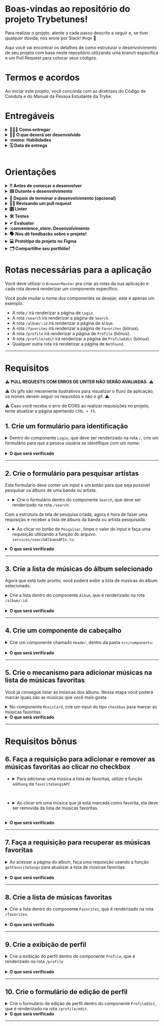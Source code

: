 # Boas-vindas ao repositório do projeto Trybetunes!

Para realizar o projeto, atente a cada passo descrito a seguir e, se tiver qualquer dúvida, nos envie por Slack! #vqv 🚀

Aqui você vai encontrar os detalhes de como estruturar o desenvolvimento de seu projeto com base neste repositório utilizando uma branch específica e um Pull Request para colocar seus códigos.

# Termos e acordos

Ao iniciar este projeto, você concorda com as diretrizes do Código de Conduta e do Manual da Pessoa Estudante da Trybe.

# Entregáveis

<details>
  <summary><strong>🤷🏽‍♀️ Como entregar</strong></summary><br />

  Para entregar seu projeto, você deverá criar um *Pull Request* neste repositório.

  Lembre-se de que você pode consultar nosso conteúdo sobre [Git & GitHub](https://app.betrybe.com/course/4d67f5b4-34a6-489f-a205-b6c7dc50fc16/) e nosso [Blog - Git & GitHub](https://blog.betrybe.com/tecnologia/git-e-github/) sempre que precisar!
</details>

<details>
  <summary><strong>👨‍💻 O que deverá ser desenvolvido</strong></summary><br />

  Neste projeto, você vai criar o TrybeTunes, uma aplicação capaz de reproduzir músicas dos mais variados artistas e bandas, criar uma lista de músicas favoritas e editar o perfil da pessoa usuária logada. Essa aplicação será capaz de:

  - Fazer login.
  - Pesquisar por uma banda ou um artista.
  - Listar os álbuns disponíveis dessa banda ou desse artista.
  - Visualizar as músicas de um álbum selecionado.
  - Reproduzir uma prévia das músicas do álbum.
  - Favoritar e desfavoritar músicas.
  - Ver a lista de músicas favoritadas.
  - Ver o perfil da pessoa logada.
  - Editar o perfil da pessoa logada.

</details>

<details>
  <summary><strong>:memo: Habilidades</strong></summary><br />

Neste projeto, verificamos se você é capaz de:

- Fazer requisições e consumir dados vindos de uma `API`.

- Utilizar o hook `useEffect`.

- Utilizar o hook `useState`.

- Utilizar o componente `BrowserRouter` corretamente.

- Criar rotas, mapeando o caminho da URL com o componente correspondente via `Route`.

- Utilizar o `Routes` do `React Router Dom`.

- Criar links de navegação na aplicação com o componente `Link`.

</details>

<details>
  <summary><strong>🗓 Data de entrega</strong></summary><br />
  
  * Este projeto é individual;
  * Serão `4` dias de projeto;
  * Data para entrega final do projeto: `27/06/2023 14:00`.

</details><br />

# Orientações

<details>
  <summary><strong>‼️ Antes de começar a desenvolver</strong></summary><br />

  1. Clone o repositório

  - Use o comando: `git clone git@github.com:tryber/sd-0x-project-trybetunes.git`.
  - Entre na pasta do repositório que você acabou de clonar:
    - `cd sd-0x-project-trybetunes`

  2. Instale as dependências

  - `npm install`.
  
  3. Crie uma branch a partir da branch `master`

  - Verifique se você está na branch `master`.
    - Exemplo: `git branch`
  - Se não estiver, mude para a branch `master`.
    - Exemplo: `git checkout master`
  - Agora crie uma branch à qual você vai submeter os `commits` do seu projeto
    - Você deve criar uma branch no seguinte formato: `nome-de-usuario-nome-do-projeto`
    - Exemplo: `git checkout -b joaozinho-sd-0x-project-trybetunes`

  4. Adicione as mudanças ao _stage_ do Git e faça um `commit`

  - Verifique se as mudanças ainda não estão no _stage_.
    - Exemplo: `git status` (deve aparecer listada a pasta _joaozinho_ em vermelho)
  - Adicione o novo arquivo ao _stage_ do Git.
    - Exemplo:
      - `git add .` (adicionando todas as mudanças - _que estavam em vermelho_ - ao stage do Git)
      - `git status` (deve aparecer listado o arquivo _joaozinho/README.md_ em verde)
  - Faça o `commit` inicial.
    - Exemplo:
      - `git commit -m 'iniciando o projeto x'` (fazendo o primeiro commit)
      - `git status` (deve aparecer uma mensagem do tipo _nothing to commit_ )

  5. Adicione sua branch com o novo `commit` ao repositório remoto

  - Usando o exemplo anterior: `git push -u origin joaozinho-sd-0x-project-trybetunes`

  6. Crie um `Pull Request` _(PR)_

  - Vá até a página de _Pull Requests_ do [repositório no GitHub](https://github.com/tryber/sd-0x-project-trybetunes/pulls)
  - Clique no botão verde _"New pull request"_
  - Clique na caixa de seleção _"Compare"_ e escolha a sua branch **com atenção**
  - Coloque um título para a sua _Pull Request_
    - Exemplo: _"Cria tela de busca"_
  - Clique no botão verde _"Create pull request"_.
  - Adicione uma descrição para o _Pull Request_ e clique no botão verde _"Create pull request"_.
  - **Não se preocupe em preencher mais nada por enquanto!**
  - Volte até a [página de _Pull Requests_ do repositório](https://github.com/tryber/sd-0x-project-trybetunes/pulls) e confira que o seu _Pull Request_ está criado

</details>

<details>
  <summary><strong>⌨️ Durante o desenvolvimento</strong></summary><br />

  - Faça regularmente `commits` das alterações que você fizer no código.

  - Lembre-se de sempre atualizar o repositório remoto após um (ou alguns) `commits`. 

  - Os comandos que você utilizará com mais frequência são:
    1. `git status` _(para verificar o que está em vermelho - fora do stage - e o que está em verde - no stage)_
    2. `git add` _(para adicionar arquivos ao stage do Git)_
    3. `git commit` _(para criar um commit com os arquivos que estão no stage do Git)_
    4. `git push -u origin nome-da-branch` _(para enviar o commit para o repositório remoto na primeira vez que fizer o `push` de uma nova branch)_
    5. `git push` _(para enviar o commit para o repositório remoto após o passo anterior)_

</details>

<details>
  <summary><strong>🤝 Depois de terminar o desenvolvimento (opcional)</strong></summary><br />

  Para sinalizar que seu projeto está pronto para o _"Code Review"_, faça o seguinte:

  - Vá até a página **DE SEU** _Pull Request_, adicione a label de _"code-review"_ e marque seus colegas:

    - No menu à direita, clique no _link_ **"Labels"** e escolha a _label_ **code-review**.

    - No menu à direita, clique no _link_ **"Assignees"** e escolha **seu usuário**.

    - No menu à direita, clique no _link_ **"Reviewers"** e digite `students`, selecione o time `tryber/students-sd-032-b`.

  Caso tenha alguma dúvida, [assista a este vídeo explicativo](https://vimeo.com/362189205).

</details>

<details>
  <summary><strong>🕵🏿 Revisando um pull request</strong></summary><br />

  Use o conteúdo sobre [Code Review](https://course.betrybe.com/real-life-engineer/code-review/) para revisar os _Pull Requests_.

</details>

<details>
  <summary><strong>🎛 Linter</strong></summary><br />

  Para garantir a qualidade do código, utilize neste projeto os linters `ESLint` e `StyleLint`.
  Assim, o código estará alinhado com as boas práticas de desenvolvimento, além de ser mais legível
  e de fácil manutenção. Para rodá-lo localmente no projeto, execute os comandos a seguir.

  ```bash
    npm run lint
    npm run lint:styles
  ```

  ⚠️ **PULL REQUESTS COM ERROS DE LINTER NÃO SERÃO AVALIADAS.
  ATENTE PARA RESOLVÊ-LAS ANTES DE FINALIZAR O DESENVOLVIMENTO!** ⚠️

  Em caso de dúvidas, confira o material do course sobre [ESLint e Stylelint](https://app.betrybe.com/course/real-life-engineer/eslint).
</details>

<details>
  <summary><strong>🛠 Testes</strong></summary><br />

  Neste projeto, utilizamos a [React Testing Library (RTL)](https://testing-library.com/docs/react-testing-library/intro) para a execução dos testes.

  Na descrição dos requisitos a seguir, será pedida a adição de atributos `data-testid` aos elementos _HTML_. Observe este exemplo para entender melhor essa configuração: se o requisito pedir _"crie um botão e adicione o id de teste (ou `data-testid`) com o valor `my-action`, você poderá escrever_:

  ```html
  <button data-testid="my-action"></button>
  ```

  ou

  ```html
  <a data-testid="my-action"></a>
  ```

  Ou seja, o atributo `data-testid="my-action"` servirá para o React Testing Library (RTL) identificar o elemento e, desse modo, conseguir realizar testes focados no comportamento da aplicação.

  **ATENÇÃO!** Muito cuidado com os nomes especificados nos requisitos! O conteúdo deve ser exatamente igual ao texto descrito no requisito.

  Para verificar a solução proposta, você pode executar todos os testes localmente. Para isso, basta executar:

  ```bash
  npm test
  ```

  ### Dica: desativando testes

  Especialmente no início, quando a maioria dos testes está falhando, a saída após executar os testes é extensa. Você pode desabilitar temporariamente um teste utilizando a função `skip` junto à função `it`. Como o nome indica, essa função "pula" um teste:

  ```js
  it.skip('Será validado se existe uma página para rotas não mapeadas', () => {
    renderPath('/not-found');

    expect(screen.getByText('Página não encontrada')).toBeInTheDocument();
  });
  ```
  ![image](skip-image.png)

  Uma estratégia é pular todos os testes no início e implementar um teste de cada vez, removendo dele a função `skip`.

  Você também pode rodar apenas um arquivo de teste. Por exemplo:

  ```bash
  npm test 01.LoginPage.test.js
  ```

  ou

  ```bash
  npm test 01.LoginPage
  ```

  Outro modo de driblar esse problema é a utilização da função `.only` após o `it`. Com isso, será possível que apenas um requisito rode localmente e seja avaliado.

  ```js
  it.only('Será validado se existe uma página para rotas não mapeadas', () => {
    renderPath('/not-found');

    expect(screen.getByText('Página não encontrada')).toBeInTheDocument();
  });
  ```
  ![image](only-image.png)

  ⚠️ **O avaliador automático não necessariamente avalia seu projeto na ordem em que os requisitos aparecem no readme. Isso acontece para deixar o processo de avaliação mais rápido. Então, não se assuste se isso acontecer, ok?**
</details>

<details>
  <summary><strong>✔ Evaluator</strong></summary><br />

  O Evaluator do GitHub é uma ferramenta de código aberto que permite executar testes automatizados em projetos hospedados no GitHub. Aprenda a seguir como usar o Evaluator do GitHub para visualizar a execução dos testes.

  1. Acessar o painel do Evaluator

* Ao subir um novo _commit_ para o _Pull Request_ do projeto, o avaliador irá começar a rodar as _actions_ dele para avaliar o nosso código:

![Resumo do Evaluator](./images/resumo.png)

* Clique em `Details` para acessar o painel:

![Painel do Evaluator](./images/painel.png)

  2. Visualizar os testes

* No painel do _Evaluator_, procure pela seção `Vitest2 Evaluator`. Nela, estão descritos os testes do repositório, como a imagem a seguir:

![Seção do Vitest2](./images/vitest2-evaluator.png)

* Caso algum teste falhe, o erro também será apontado na mesma seção:

![Erro apontado](./images/erro.png)

  3. _Re-run jobs_: Rodando os testes novamente

* Para executar o _Evaluator_ novamente, clique no botão `Re-run jobs` no canto superior direito do painel. Note que é possível rodar todos os testes novamente ou apenas os que falharam:

![Re-run jobs](./images/re-run.png)

> **Atenção ⚠️:** Rodar os testes novamente **não significa** que eles serão aprovados pelo _Evaluator_.

* Após selecionar uma opção, o _Evaluator_ iniciará uma nova execução e apresentará uma nova tela, carregando todos os testes novamente.

</details>

<details>
  <summary><strong>:convenience_store: Desenvolvimento </strong></summary><br />

  Nos últimos projetos, por mais que o app tenha sido desenvolvido utilizando múltiplos componentes, o que é uma boa prática, todas as funcionalidades eram acessadas ao mesmo tempo, no mesmo lugar, utilizando apenas uma URL (`localhost:5173`, normalmente). À medida que seus apps se tornarem maiores e mais complexos, isso será inviável. Desta vez, as funcionalidades do app serão agrupadas e organizadas em rotas.

  Uma rota define o que deve ser renderizado na página ao abri-la. Cada rota está associada a um caminho. O caminho é a parte da URL após o domínio (nome do site, de forma simplificada). Por exemplo, em `www.site.com/projetos/meu-jogo`, o caminho é `/projetos/meu-jogo`. Até agora, todos os apps React que você desenvolveu tinham somente uma rota, a raiz (`/`).

  Outra diferença importante neste projeto em relação aos anteriores é que você vai consumir e enviar dados para APIs para pesquisar a banda ou o artista, recuperar as músicas de cada álbum e salvar as músicas favoritas, além de editar as informações da pessoa logada. Desse modo, você terá de lidar com requisições assíncronas e promises. Também deverá fazer uso dos efeitos colaterais (`useEffect`) e de estados para controlar o que é renderizado por seus componentes dependendo do momento em que as requisições se encontram.

  ### Como desenvolver

  Este repositório já contém um template com um App React criado. Após clonar o projeto e instalar as dependências, você deverá completar esse template implementando os requisitos listados na seção [Requisitos](#requisitos).

  Também já existe no projeto um diretório `src/services` que contém os arquivos `favoriteSongsAPI.ts`, `searchAlbumsAPI.ts`, `userAPI.ts` e `musicsAPI.ts`. Esses arquivos serão responsáveis por lidar com as requisições simuladas utilizadas durante o desenvolvimento. Você também vai encontrar o arquivo `src/types.ts`, neste arquivo estão armazenados todos os tipos utilizados pelas funções presentes nos arquivos de serviço mencionados acima. Entenda mais a respeito deles a seguir.

  <details><summary><strong> <code>userAPI.ts</code></strong></summary>

  O arquivo `userAPI.ts` será utilizado para manipular as informações da pessoa logada; dentro dele estarão as funções para recuperar e atualizar as informações da pessoa usuária, além de criar um novo perfil. Todas essas funções simulam o funcionamento de uma API.

  - Para recuperar as informações da pessoa usuária, utilize a função `getUser`. Ela retornará um objeto do tipo `UserType` com as informações da pessoa logada caso exista.
  **Atenção**: caso não encontre nenhuma informação da pessoa usuária, a API retornará um objeto vazio.

  - Para criar um perfil, utilize a função `createUser`, que recebe como parâmetro o objeto que contém as informações da pessoa usuária. Esse objeto deverá conter a seguinte estrutura:

  ```javascript
  {
    name: '',
    email: '',
    image: '',
    description: '',
  }
  ```

  Para atualizar as informações da pessoa logada, utilize a função `updateUser`. Assim como a função anterior, ela recebe um objeto do tipo `UserType` com as informações que serão atualizadas, e esse objeto deve conter a mesma estrutura do anterior.
  </details>

  <details><summary><strong> <code>searchAlbumsAPI.ts</code></strong></summary>

  O arquivo `searchAlbumsAPI.ts` contém uma função que faz uma requisição a uma API e retorna os álbuns de uma banda ou um artista, ou seja, um _array_ do tipo `AlbumType`. Para essa função funcionar, ela recebe como parâmetro uma string, que deve ser o nome da banda ou do artista. O retorno dessa função, quando encontra as informações, é um array com cada álbum dentro de um objeto.
  **Atenção**: caso não encontre nenhuma informação da banda ou do artista, a API retornará um array vazio.
  </details>
  <details><summary><strong> <code>favoriteSongsAPI.ts</code></strong></summary>

  O arquivo `favoriteSongsAPI.ts` é responsável por manipular as informações das músicas favoritas. Nele, há as funções `getFavoriteSongs`, `addSong` e `removeSong`, que recuperam, adicionam e removem músicas dos favoritos, respectivamente. Assim como nos arquivos anteriores, todas as funções simulam o funcionamento de uma API.

  A função `getFavoriteSongs` retorna um array do tipo `SongType` com as músicas favoritadas ou um array vazio caso não haja nenhuma música.

  A função `addSong` recebe um objeto do tipo `SongType` que representa a música que você quer salvar como favorita e adiciona ao array já existente das músicas que já foram favoritadas.

  A função `removeSong` também recebe um objeto do tipo `SongType` que representa a música que você deseja remover da lista de músicas favoritas.

  **Atenção**: os objetos de música precisam ter a chave `trackId` para que elas sejam adicionadas e removidas corretamente.
  </details>
  <details><summary><strong> <code>musicsAPI.ts</code></strong></summary>

  O arquivo `musicsAPI.ts` contém a função `getMusics` que faz uma requisição a uma API e retorna as músicas de um álbum. Ela recebe como parâmetro uma string, que deve ser o id do álbum. O retorno dessa função, quando encontra as informações, é um array em que o **primeiro elemento** é um objeto do tipo `AlbumType` com informações do álbum e o **restante dos elementos** são as músicas do álbum (objetos do tipo `SongType`).
  **Atenção**: caso não encontre nenhuma informação, a API retornará um **array vazio**.
  </details>
</details>

<details>
  <summary><strong>🗣 Nos dê feedbacks sobre o projeto!</strong></summary><br />

Ao finalizar e submeter o projeto, não se esqueça de avaliar sua experiência preenchendo o formulário. 
**Leva menos de 3 minutos!**

[FORMULÁRIO DE AVALIAÇÃO DE PROJETO](https://be-trybe.typeform.com/to/ZTeR4IbH#cohort_hidden=CH32-B&template=betrybe/sd-0x-project-trybetunes-vite-ts)

</details>

<details>
  <summary><strong>💻 Protótipo do projeto no Figma</strong></summary><br />

  Além da qualidade do código e do atendimento aos requisitos, um bom layout é um dos aspectos responsáveis por melhorar a usabilidade de uma aplicação e turbinar seu portfólio!

  Você pode estar se perguntando: *"Como deixo meu projeto com um layout mais atrativo?"* 🤔

  Para isso, disponibilizamos este [protótipo do Figma](https://www.figma.com/file/pkocuFSMsqmUqvMUbsfcRp/%5BProjeto%5D%5BFrontend%5D-Trybetunes?node-id=0%3A1) para lhe ajudar!

  ⚠️ A estilização de sua aplicação não será avaliada neste projeto, portanto esse protótipo é apenas uma **sugestão** e seu uso é **opcional**. Sinta-se à vontade para modificar o layout e deixá-lo de seu jeito.

</details>

<details>
  <summary><strong>🗂 Compartilhe seu portfólio!</strong></summary><br />

  Você sabia que o LinkedIn é a principal rede social profissional e compartilhar seu aprendizado nela é muito importante caso deseje construir uma carreira de sucesso? Compartilhe esse projeto em seu LinkedIn, marque o perfil da Trybe (@trybe) e mostre à sua rede toda a sua evolução.
</details>

# Rotas necessárias para a aplicação

Você deve utilizar o `BrowserRouter` pra criar as rotas da sua aplicação e cada rota deverá renderizar um componente específico.

Você pode mudar o nome dos componentes se desejar, este é apenas um exemplo.

- A rota `/` irá renderizar a página de `Login`.
- A rota `/search` irá renderizar a página de `Search`.
- A rota `/album/:id` irá renderizar a página de `Album`.
- A rota `/favorites` irá renderizar a página de `Favorites` (bônus).
- A rota `/profile` irá renderizar a página de `Profile` (bônus).
- A rota `/profile/edit` irá renderizar a página de `ProfileEdit` (bônus).
- Qualquer outra rota irá renderizar a página de `NotFound`.

---

# Requisitos

:warning: **PULL REQUESTS COM ERROS DE LINTER NÃO SERÃO AVALIADAS.** :warning:

:warning: Os gifs são meramente ilustrativos para visualizar o fluxo da aplicação, os nomes devem seguir os requisitos e não o gif. :warning:

:warning: Caso você receba o erro de CORS ao realizar requisições no projeto, tente atualizar a página apertando `CTRL + F5`.

## 1. Crie um formulário para identificação
<details><summary>Dentro do componente <code>Login</code>, que deve ser renderizado na rota <code>/</code>, crie um formulário para que a pessoa usuária se identifique com um nome:</summary>

- A rota `/` deve renderizar o componente `Login`.

- Você deve criar um campo para que a pessoa usuária insira seu nome. Este campo deverá ter o atributo `data-testid="login-name-input"`.

- Crie um botão com o texto `Entrar`. Este botão deverá ter o atributo `data-testid="login-submit-button"`.

- O botão para entrar só deve estar habilitado caso o nome digitado tenha 3 ou mais caracteres.

#### Salvando o nome da pessoa usuária

- Ao clicar no botão `Entrar`, utilize a função `createUser` que se encontra no arquivo `src/services/userAPI.ts` para salvar o nome digitado. A função `createUser` espera receber como argumento um objeto com as informações da pessoa e retorna uma `Promise`, que é resolvida quando a informação é salva.

Exemplo de como utilizar a função `createUser`:

```javascript
createUser({ name: "Nome digitado" });
```

> :bulb: *Obs.:* Você verá nos requisitos mais à frente que você poderá passar outras informações para a `createUser`, mas não se preocupe com isso agora. Por enquanto você pode passar somente um objeto com a propriedade `name`.

- Enquanto a informação da pessoa usuária é salva, uma mensagem com o texto `Carregando...` deve aparecer na tela. **:bulb: Dica**: Você precisará dessa mensagem várias vezes no futuro, então é uma boa ideia criar um componente para ela :wink:

- Após a informação ter sido salva, faça um redirect para a rota `/search`.

![requisito-1](./images/requisito1.gif)

</details><br />

<details>
  <summary><strong>O que será verificado</strong></summary><br />

- Ao navegar para a rota `/`, o input e o botão especificados estão presentes.

- O botão só é habilitado se o input de nome tiver três ou mais caracteres.

- Ao clicar no botão habilitado, a função `createUser` da `userAPI` é chamada.

- Ao clicar no botão, a mensagem `Carregando...` é exibida e os dados do usuário são salvos;
</details>

---

## 2. Crie o formulário para pesquisar artistas

Este formulário deve conter um input e um botão para que seja possível pesquisar os álbuns de uma banda ou artista.

- <details><summary> Crie o formulário dentro do componente <code>Search</code>, que deve ser renderizado na rota <code>/search</code>:</summary>

  - A rota `/search` deve renderizar o componente `Search`.

  - Crie um campo para a pessoa digitar o nome da banda ou artista a ser pesquisada. Esse campo deve ter o atributo `data-testid="search-artist-input"`.

  - Crie um botão que será usado para `Pesquisar`. Esse botão deve ter o atributo `data-testid="search-artist-button"`.

  - O botão só deve estar habilitado caso o nome do artista tenha 2 ou mais caracteres.

  ![requisito-2](./images/requisito2.png)
</details>

Com a estrutura da tela de pesquisa criada, agora é hora de fazer uma requisição e receber a lista de álbuns da banda ou artista pesquisada.

- <details><summary> Ao clicar no botão de <code>Pesquisar</code>, limpe o valor do input e faça uma requisição utilizando a função do arquivo <code>services/searchAlbumsAPIs.ts</code>:</summary>

  - :bulb: Lembre-se que essa função espera receber uma string com o nome da banda ou artista.

  - Enquanto aguarda a resposta da API, esconda o input e o botão de pesquisa e exiba a mensagem `Carregando...` na tela.

  - Após receber a resposta da requisição exibir na tela o texto `Resultado de álbuns de: <artista>`, onde `<artista>` é o nome que foi digitado no input.
  - Liste os álbuns retornados:
    - Em cada álbum criar um link para a rota `/album/:id`, onde `:id` é o valor da propriedade `collectionId` de cada Álbum da lista recebida pela API;
    - Este link deve ter o atributo ``data-testid={`link-to-album-${collectionId}`}``.
  > Para que o resultado da API seja exibido mesmo que o usuário acesse outra página e volte para a página de pesquisa, que tal salvar o resultado da API no estado do App? Dessa forma, o estado não será perdido caso a página seja desmontada.
  <br/>
  <details><summary>A API irá retorna um <i>array</i> de objetos. Cada objeto terá a seguinte estrutura:</summary><br />

    ```
      [
        {
          artistId: 12,
          artistName: "Artist Name",
          collectionId: 123,
          collectionName: "Collection Name",
          collectionPrice: 12.25,
          artworkUrl100: "https://url-to-image",
          releaseDate: "2012-03-02T08:00:00Z",
          trackCount: 8,
        },
        {...},
        ...
      ]
    ```
  </details>

  - Se nenhum álbum for encontrado para o nome pesquisado, a API irá retornar um array vazio. Nesse caso, a mensagem `Nenhum álbum foi encontrado` deverá ser exibida:
  
  <br/>
  <details><summary>Ilustrações</summary><br />
  
  ![requisito-2_1](./images/requisito2_1.gif)
  ![requisito-2_2](./images/requisito2_2.gif)
  </details>
</details>

</details>

<details>
  <summary><strong>O que será verificado</strong></summary><br />

  - Ao navegar para a rota `/search` através do login, o input e o botão estão presentes na tela;

  - O botão está habilitado somente se o input de nome tiver 2 ou mais caracteres.

  - Ao clicar em `pesquisar`, a requisição é feita usando a `searchAlbumsAPI`;

  - Ao clicar no botão, o texto `Resultado de álbuns de: <artista>` aparece na tela e o input é limpo;

  - Ao receber o retorno da API, os álbuns são listados na tela;

  - Caso a API não retorne nenhum álbum, a mensagem `Nenhum álbum foi encontrado` é exibida;

  - Existe um link para cada álbum listado que redirecione para a rota `/album/:id`.
</details>

---

## 3. Crie a lista de músicas do álbum selecionado

Agora que está tudo pronto, você poderá exibir a lista de músicas do álbum selecionado.

<details><summary>Crie a lista dentro do componente <code>Album</code>, que é renderizado na rota <code>/album/:id</code>: </summary>

- Ao entrar na página, faça uma requisição utilizando a função `getMusics` do arquivo `src/services/musicsAPI.ts`. Lembre-se que essa função espera receber uma string com o id do álbum.
- Enquanto aguarda a resposta da API, exiba a mensagem `Carregando...` na tela.

- Exiba o nome da banda ou artista na tela. Você pode usar qualquer tag HTML que faça sentido, desde que ela tenha o atributo `data-testid="artist-name"`.

- Exiba o nome do álbum na tela. Você pode usar qualquer tag HTML que faça sentido, desde que ela tenha o atributo `data-testid="album-name"`.

- Liste todas as músicas do álbum na tela. Para isso, crie um componente chamado `MusicCard` que deverá exibir o nome da música (propriedade `trackName` no objeto recebido pela API) e um player para tocar o preview da música (propriedade `previewUrl` no objeto recebido pela API).

:bulb: **Dica:** Lembre-se que o retorno da função `getMusics`, quando encontra as informações, é um array onde o primeiro elemento é um objeto com informações do álbum e o restante dos elementos são as músicas do álbum.

  - <details><summary>Exemplo de estrutura do retorno da função getMusics:</summary>

    ```js
    [
      {
        artistName: 'Artist Name',
        collectionName: 'Collection Name',
      },
      {
        trackId: 12,
        trackName: 'Track Name 1',
        previewUrl: 'preview-url-1',
        kind: 'song',
      },
      {
        trackId: 13,
        trackName: 'Track Name 2',
        previewUrl: 'preview-url-2',
        kind: 'song',
      },
      {...},
      ...
    ]
    ```


Para tocar o preview, você deve usar a tag `audio` do próprio HTML. Sua implementação é assim:

```html
<audio data-testid="audio-component" src="{previewUrl}" controls>
  <track kind="captions" />
  O seu navegador não suporta o elemento{" "} <code>audio</code>.
</audio>
```

**Importante:** lembre-se de colocar o atributo `data-testid="audio-component"` na tag `audio` de cada música listada.

  ![requisito-3](./images/requisito3.gif)
</details><br />

<details>
  <summary><strong>O que será verificado</strong></summary><br />
  
  - Se o serviço de `musicsAPI` está sendo chamado;
  - Se é exibido o texto `Carregando...` enquanto a requisição está sendo feita;
  
  - Se o nome da banda ou artista e o nome do álbum são exibidos;
  
  - Se todas músicas retornadas pela API são listadas.
</details>

---

## 4. Crie um componente de cabeçalho

<details><summary>Crie um componente chamado <code>Header</code>, dentro da pasta <code>src/components</code>:</summary>

- Crie esse componente com a tag `header` envolvendo todo seu conteúdo e com o atributo `data-testid="header-component"`;

- Adicione três NavLinks dentro do componente `Header`.

  - O primeiro link deve redirecionar para a rota `/search` e possuir o data-testid `link-to-search`.

  - O segundo link deve redirecionar para a rota `/favorites` e possuir o data-testid `link-to-favorites`.

  - O terceiro link deve redirecionar para a rota `/profile` e possuir o data-testid `link-to-profile`.

- Utilize a função `getUser` presente no arquivo `src/services/userApi.ts` para recuperar o nome da pessoa logada e exiba essa informação na tela. Você pode usar qualquer tag HTML que faça sentido, desde que ela tenha o atributo `data-testid="header-user-name"`.
- Enquanto estiver aguardando a resposta da `getUser`, exiba apenas a mensagem de `Carregando...`.

Crie um componente chamado `Layout` que deverá renderizar o componente `Header`
- esse layout deverá ser utilizado em uma rota pai de todas as rotas da aplicação, com exceção da página de `Login`.

**⚠️Atenção:** Será necessário o uso do componente `Outlet` da `react-router-dom` para criar o componente `Layout`.

</details><br />

<details>
  <summary><strong>O que será verificado</strong></summary><br />

- Os links de navegação são exibidos no componente `Header`.

- O componente `Layout` faz uso do `Outlet` para renderizar os conteúdos das páginas.

- O componente `Header` não é renderizado na página `/`.

- O componente `Header` é renderizado na página `/search`.

- O componente `Header` é renderizado na página `/album/:id`.

- A função `getUser` é chamada ao renderizar o componente;

- A mensagem de `Carregando...` é exibida ao renderizar o componente e é removida após o retorno da API;

- O nome da pessoa usuária está presente na tela após o retorno da API.

</details>

---

## 5. Crie o mecanismo para adicionar músicas na lista de músicas favoritas

Você já consegue listar as músicas dos álbuns. Nessa etapa você poderá marcar quais são as músicas que você mais gosta.

<details><summary> No componente <code>MusicCard</code>, crie um input do tipo <code>checkbox</code> para marcar as músicas favoritas:</summary>

  - Esse input deve possuir uma label com o atributo ```data-testid={`checkbox-music-${trackId}`}```, onde `trackId` é a propriedade `trackId` do objeto recebido pela API.
  - Caso a musica esteja favoritada, deve ser exibida a imagem `checked_heart.png` dentro da label, caso contrário a imagem `empty_heart.png` deve ser exibida, ambas estão presentes na pasta `src/images`.
  <details><summary><b> Ilustração:</b></summary>

  ![requisito-5](./images/requisito5.png)
  </details><br />
</details>


<details>
  <summary><strong>O que será verificado</strong></summary><br />

  - Existe um checkbox para cada música da lista.
  - Ao clicar no checkbox, a imagem do coração muda de preenchido para vazio ou vice-versa.

</details>

---

# Requisitos bônus

## 6. Faça a requisição para adicionar e remover as músicas favoritas ao clicar no checkbox

- <details><summary> Para adicionar uma música a lista de favoritas, utilize a função <code>addSong</code> da <code>favoriteSongsAPI</code></summary>

  - Ao clicar no checkbox, utilize a função `addSong` da `favoriteSongsAPI`. Você deve passar para essa função um objeto no mesmo formato que você recebe da API `getMusics`:

    <details><summary>Ilustração</summary><br />
    
    ![requisito-6](./images/requisito6.gif)
    </details>
</details><br />

- <details><summary> Ao clicar em uma música que já está marcada como favorita, ela deve ser removida da lista de músicas favoritas. </summary>

  - Para isso você deve usar a função `removeSong` da `favoriteSongsAPI`. Essa API espera receber um objeto no mesmo formato que foi passado anteriormente para a função `addSong`:

    <details><summary>Ilustração</summary><br />
    
    ![requisito-6_1](./images/requisito6_1.gif)
    </details>
</details><br />

<details>
  <summary><strong>O que será verificado</strong></summary><br />

  - A função `addSong` é chamada quando algum checkbox é marcado.
  - A função `removeSong` é chamada quando algum checkbox é desmarcado.

</details>

---

## 7. Faça a requisição para recuperar as músicas favoritas

<details><summary> Ao acessar a página do album, faça uma requisição usando a função <code>getFavoriteSongs</code> para atualizar a lista de músicas favoritas:</summary>

- Ao acessar a página de um álbum, faça uma requisição com a função `getFavoriteSongs` da `favoriteSongsAPI`. Essa função retorna um array com as músicas favoritas.

- Enquanto aguarda a resposta da API, exiba a mensagem `Carregando...`.

- Após receber o retorno da função `getFavoriteSongs`, as músicas que já foram favoritadas devem estar com o checkbox marcado como `checked`.

  ![requisito-7](./images/requisito7.gif)
</details><br />

<details>
  <summary><strong>O que será verificado</strong></summary><br />

  - A requisição para `getFavoriteSongs` é feita para recuperar as músicas favoritas;

  - Ao entrar na página, o número de checkboxes marcados como `checked` é correspondente ao número de músicas que já foram favoritadas;
</details>

---

## 8. Crie a lista de músicas favoritas

<details><summary> Crie a lista dentro do componente <code>Favorites</code>, que é renderizado na rota <code>/favorites</code>.</summary>

- Ao entrar na página, utilize a função `getFavoriteSongs` da `favoriteSongsAPI` para recuperar a lista de músicas favoritas.

- Enquanto aguarda a resposta da API, exiba a mensagem `Carregando...`.

- Após receber o retorno da função `getFavoriteSongs`, utilize o componente `MusicCard` para renderizar a lista de músicas favoritas.

- Nesta página deve ser possível desfavoritar as músicas.

- A lista apenas exibe músicas favoritas, portanto, ao desfavoritar a música deve ser removida da lista.

  ![requisito-8](./images/requisito8.gif)
</details><br />

<details>
  <summary><strong>O que será verificado</strong></summary><br />

- A requisição para `getFavoriteSongs` é feita para recuperar as músicas favoritas;

- É exibida a lista de músicas favoritas;

- A lista de músicas favoritas é atualizada ao remover uma música da lista.
</details>

---

## 9. Crie a exibição de perfil

<details><summary> Crie a exibição do perfil dentro do componente <code>Profile</code>, que é renderizado na rota <code>/profile</code></summary>

- Utilize a função `getUser` da `userAPI` para recuperar as informações da pessoa logada.

- Enquanto aguarda a resposta da API, exiba a mensagem `Carregando...`.

- Após receber o retorno da `getUser`, exiba o nome, o email, a descrição e a imagem da pessoa logada.

- Para exibir a imagem, use a tag HTML `img` com o atributo `data-testid="profile-image"`;

- Crie um link que redirecione para a página de edição de perfil (rota `/profile/edit`). Este link deve ter o texto `Editar perfil`.

  ![requisito-9](./images/requisito9.gif)
</details><br />

<details>
  <summary><strong>O que será verificado</strong></summary><br />

- A API `getUser` é usada para recuperar as informações da pessoa logada;

- As informações da pessoa logada são exibidas na tela;

- Foi criado um link para a rota de edição de perfil com o texto `Editar perfil`;

- Ao clicar no link `Editar perfil`, a navegação acontece corretamente.
</details>

---

## 10. Crie o formulário de edição de perfil

<details>
<summary>Crie o formulário de edição de perfil dentro do componente <code>ProfileEdit</code>, que é renderizado na rota <code>/profile/edit</code>.</summary><br />

  * <details><summary> Utilize a função <code>getUser</code> da <code>userAPI</code> para recuperar as informações da pessoa logada: </summary>

    * Enquanto aguarda a resposta da API, exiba a mensagem "Carregando...".
    </details>

  * <details><summary> Após receber as informações da pessoa logada, renderize um formulário já preenchido com os seguintes campos:</summary>

    - Um campo para alterar o nome da pessoa usuária. Este campo precisa ter o atributo `data-testid="edit-input-name"`;

    - Um campo para alterar o email da pessoa usuária. Este campo precisa ter o atributo `data-testid="edit-input-email"`;

    - Um campo para alterar a descrição da pessoa usuária. Este campo precisa ter o atributo `data-testid="edit-input-description"`;

    - Um campo para alterar a foto da pessoa usuária. Este campo precisa ter o atributo `data-testid="edit-input-image"`;

    - Um botão para salvar as informações alteradas. Este botão precisa ter o atributo `data-testid="edit-button-save"`.
    </details>

  * <details><summary>Para poder habilitar o botão de enviar, todos os campos precisam estar preenchidos (não podem estar vazios): </summary>

    * O campo de email, além de não estar vazio também precisa verificar que o email tem um formato válido, ou seja, deve seguir o padrão `test@test.com`.
    
    * O botão de salvar as informações só deve ser habilitado quando todos os campos estiverem válidos, ou seja, todos campos preenchidos e o campo de email com um valor em formato válido.

    * Quando o botão estiver habiltado, utilize a função <code>updateUser</code> da <code>userAPI</code> para atualizar as informações da pessoa usuária. Essa API espera receber um objeto no seguinte formato:
    
      ```
        {
          name: '',
          email: '',
          image: '',
          description: '',
        }
      ```

    * Enquanto aguarda a resposta da API, exiba a mensagem `Carregando...`.
    </details>

  * Ao finalizar o processo de edição, redirecione a pessoa logada para a página de exibição de perfil (rota `/profile`).

  <details><summary><b> Ilustração:</b></summary>

  ![requisito-10](./images/requisito10.gif)
  </details><br />

</details>


<details>
  <summary><strong>O que será verificado</strong></summary><br />

  - É feita a requisição para `getUser` para recuperar as informações da pessoa logada; 

  - O formulário é renderizado já preenchido com as informações da pessoa logada;

  - É possível alterar os valores dos campos;

  - O botão `salvar` é habilitado somente se todos os campos estiverem válidos;

  - As informações são enviadas usando a API `updateUser`;

  - Após salvar as informações a pessoa é redirecionada para a página de exibição de perfil.
</details>

---
